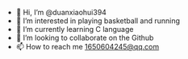 - 👋 Hi, I’m @duanxiaohui394
- 👀 I’m interested in playing basketball and running 
- 🌱 I’m currently learning  C language 
- 💞️ I’m looking to collaborate on the Github
- 📫 How to reach me 1650604245@qq.com

<!---
duanxiaohui394/duanxiaohui394 is a ✨ special ✨ repository because its `README.md` (this file) appears on your GitHub profile.
You can click the Preview link to take a look at your changes.
--->
